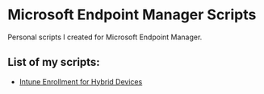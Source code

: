 # Microsoft Endpoint Manager Scripts

Personal scripts I created for Microsoft Endpoint Manager.

## List of my scripts:
* [Intune Enrollment for Hybrid Devices](https://github.com/MannyRe/ms-endpoint-mgr/tree/main/Intune%20Enrollment%20Application)
